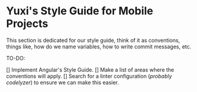# Yuxi's Style Guide for Mobile Projects

This section is dedicated for our style guide, think of it as conventions, things like, how do we name variables, how to write commit messages, etc.

TO-DO:

[] Implement Angular's Style Guide.
[] Make a list of areas where the conventions will apply.
[] Search for a linter configuration (_probably codelyzer_) to ensure we can make this easier.
